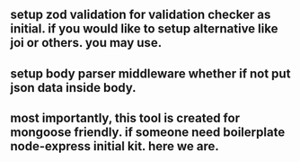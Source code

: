 ## setup zod validation for validation checker as initial. if you would like to setup alternative like joi or others. you may use.


## setup body parser middleware whether if not put json data inside body.

## most importantly, this tool is created for mongoose friendly. if someone need boilerplate node-express initial kit. here we are.